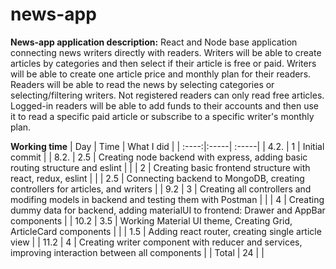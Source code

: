 # news-app

**News-app application description:**
React and Node base application connecting news writers directly with readers.
Writers will be able to create articles by categories and then select if their article is free or paid. Writers will be able to create one  article price and monthly plan for their readers.
Readers will be able to read the news by selecting categories or selecting/filtering writers. Not registered readers can only read free articles. Logged-in readers will be able to add funds to their accounts and then use it to read a specific paid article or subscribe to a specific writer's monthly plan.


**Working time**
| Day | Time | What I did |
| :----:|:-----| :-----|
| 4.2. | 1 | Initial commit |
| 8.2. | 2.5 | Creating node backend with express, adding basic routing structure and eslint |
| | 2 | Creating basic frontend structure with react, redux, eslint | 
| | 2.5 | Connecting backend to MongoDB, creating controllers for articles, and writers | 
| 9.2 | 3 | Creating all controllers and modifing models in backend and testing them with Postman |
| | 4 | Creating dummy data for backend, adding materialUI to frontend: Drawer and AppBar components |
| 10.2 | 3.5 | Working Material UI theme, Creating Grid, ArticleCard components |
| | 1.5 | Adding react router, creating single article view |
| 11.2 | 4 | Creating writer component with reducer and services, improving interaction between all components |
| Total  | 24 | | 
